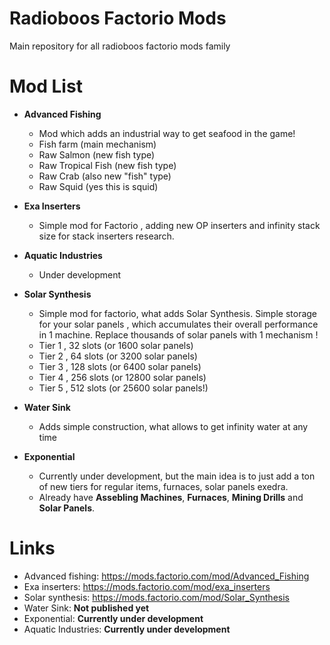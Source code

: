 # Radioboos Factorio Mods
Main repository for all radioboos factorio mods family

# Mod List
- **Advanced Fishing** 
  - Mod which adds an industrial way to get seafood in the game!
  - Fish farm (main mechanism)
  - Raw Salmon (new fish type)
  - Raw Tropical Fish (new fish type)
  - Raw Crab (also new "fish" type)
  - Raw Squid (yes this is squid)

- **Exa Inserters**
  - Simple mod for Factorio , adding new OP inserters and infinity stack size for stack inserters research.

- **Aquatic Industries**
  - Under development

- **Solar Synthesis**
  - Simple mod for factorio, what adds Solar Synthesis. Simple storage for your solar panels , which accumulates their overall performance in 1 machine. Replace thousands of solar panels with 1 mechanism !
  - Tier 1 , 32 slots (or 1600 solar panels)
  - Tier 2 , 64 slots (or 3200 solar panels)
  - Tier 3 , 128 slots (or 6400 solar panels)
  - Tier 4 , 256 slots (or 12800 solar panels)
  - Tier 5 , 512 slots (or 25600 solar panels!)

- **Water Sink**
  - Adds simple construction, what allows to get infinity water at any time

- **Exponential**
  - Currently under development, but the main idea is to just add a ton of new tiers for regular items, furnaces, solar panels exedra.
  - Already have **Assebling Machines**, **Furnaces**, **Mining Drills** and **Solar Panels**.

# Links
- Advanced fishing: https://mods.factorio.com/mod/Advanced_Fishing
- Exa inserters: https://mods.factorio.com/mod/exa_inserters
- Solar synthesis: https://mods.factorio.com/mod/Solar_Synthesis
- Water Sink: **Not published yet**
- Exponential: **Currently under development**
- Aquatic Industries: **Currently under development**